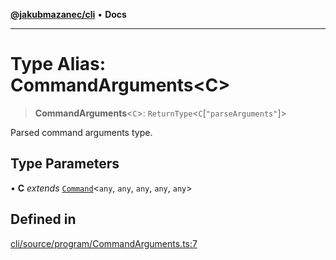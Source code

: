 [**@jakubmazanec/cli**](../README.md) • **Docs**

---

# Type Alias: CommandArguments\<C\>

> **CommandArguments**\<`C`\>: `ReturnType`\<`C`\[`"parseArguments"`\]\>

Parsed command arguments type.

## Type Parameters

• **C** _extends_ [`Command`](../classes/Command.md)\<`any`, `any`, `any`, `any`, `any`\>

## Defined in

[cli/source/program/CommandArguments.ts:7](https://github.com/jakubmazanec/tools/blob/28bd44b020b25cf8f9b96b5a385bb7c918cf32ab/packages/cli/source/program/CommandArguments.ts#L7)
